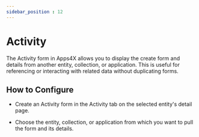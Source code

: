 ```yaml
---
sidebar_position : 12
---
```


# Activity

The Activity form in Apps4X allows you to display the create form and details from another entity, collection, or application. This is useful for referencing or interacting with related data without duplicating forms.

## How to Configure

  - Create an Activity form in the Activity tab on the selected entity's detail page.

  - Choose the entity, collection, or application from which you want to pull the form and its details.